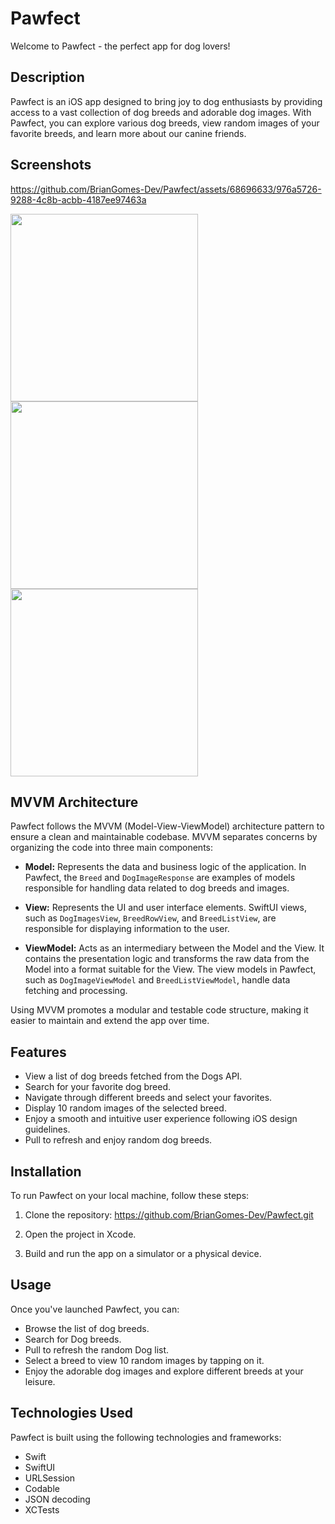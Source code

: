 # Pawfect

Welcome to Pawfect - the perfect app for dog lovers!

## Description

Pawfect is an iOS app designed to bring joy to dog enthusiasts by providing access to a vast collection of dog breeds and adorable dog images. With Pawfect, you can explore various dog breeds, view random images of your favorite breeds, and learn more about our canine friends.

## Screenshots

https://github.com/BrianGomes-Dev/Pawfect/assets/68696633/976a5726-9288-4c8b-acbb-4187ee97463a

<img src="https://github.com/BrianGomes-Dev/Pawfect/assets/68696633/9757acfc-3a78-4024-9eb1-e587485b4536" width="300">
<img src="https://github.com/BrianGomes-Dev/Pawfect/assets/68696633/6cbb4618-f883-4645-8e39-f24185edd4dc" width="300">
<img src="https://github.com/BrianGomes-Dev/Pawfect/assets/68696633/399d4006-db4b-45b7-a104-93a3b26d8a27" width="300">

## MVVM Architecture

Pawfect follows the MVVM (Model-View-ViewModel) architecture pattern to ensure a clean and maintainable codebase. MVVM separates concerns by organizing the code into three main components:

- **Model:** Represents the data and business logic of the application. In Pawfect, the `Breed` and `DogImageResponse` are examples of models responsible for handling data related to dog breeds and images.

- **View:** Represents the UI and user interface elements. SwiftUI views, such as `DogImagesView`, `BreedRowView`, and `BreedListView`, are responsible for displaying information to the user.

- **ViewModel:** Acts as an intermediary between the Model and the View. It contains the presentation logic and transforms the raw data from the Model into a format suitable for the View. The view models in Pawfect, such as `DogImageViewModel` and `BreedListViewModel`, handle data fetching and processing.

Using MVVM promotes a modular and testable code structure, making it easier to maintain and extend the app over time.


## Features

- View a list of dog breeds fetched from the Dogs API.
- Search for your favorite dog breed.
- Navigate through different breeds and select your favorites.
- Display 10 random images of the selected breed.
- Enjoy a smooth and intuitive user experience following iOS design guidelines.
- Pull to refresh and enjoy random dog breeds.

## Installation

To run Pawfect on your local machine, follow these steps:

1. Clone the repository:
https://github.com/BrianGomes-Dev/Pawfect.git

2. Open the project in Xcode.

3. Build and run the app on a simulator or a physical device.

## Usage

Once you've launched Pawfect, you can:

- Browse the list of dog breeds.
- Search for Dog breeds.
- Pull to refresh the random Dog list.
- Select a breed to view 10 random images by tapping on it.
- Enjoy the adorable dog images and explore different breeds at your leisure.

## Technologies Used

Pawfect is built using the following technologies and frameworks:

- Swift
- SwiftUI
- URLSession
- Codable
- JSON decoding
- XCTests
